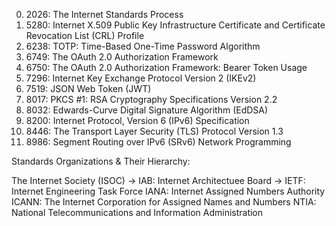 0. 2026: The Internet Standards Process
1. 5280: Internet X.509 Public Key Infrastructure Certificate and Certificate Revocation List (CRL) Profile
2. 6238: TOTP: Time-Based One-Time Password Algorithm
3. 6749: The OAuth 2.0 Authorization Framework
4. 6750: The OAuth 2.0 Authorization Framework: Bearer Token Usage
5. 7296: Internet Key Exchange Protocol Version 2 (IKEv2)
6. 7519: JSON Web Token (JWT)
7. 8017: PKCS #1: RSA Cryptography Specifications Version 2.2
8. 8032: Edwards-Curve Digital Signature Algorithm (EdDSA)
9. 8200: Internet Protocol, Version 6 (IPv6) Specification
10. 8446: The Transport Layer Security (TLS) Protocol Version 1.3
11. 8986: Segment Routing over IPv6 (SRv6) Network Programming

Standards Organizations & Their Hierarchy:

The Internet Society (ISOC)
-> IAB: Internet Architectuee Board
-> IETF: Internet Engineering Task Force
IANA: Internet Assigned Numbers Authority
ICANN: The Internet Corporation for Assigned Names and Numbers
NTIA: National Telecommunications and Information Administration
